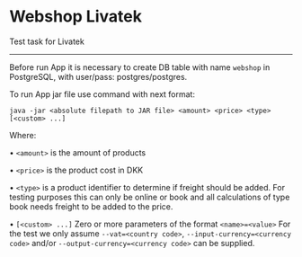 # Webshop Livatek
Test task for Livatek

--------------------------------------------------------

Before run App it is necessary to create DB table with name `webshop` in PostgreSQL,
with user/pass: postgres/postgres.

To run App jar file use command with next format:

`java -jar <absolute filepath to JAR file> <amount> <price> <type> [<custom> ...]`

Where:

• `<amount>` is the amount of products

• `<price>` is the product cost in DKK

• `<type>` is a product identifier to determine if freight should be added. For testing purposes
this can only be online or book and all calculations of type book needs freight to be added to
the price.

• `[<custom> ...]` Zero or more parameters of the format `<name>=<value>`
  For the test we only assume `--vat=<country code>`, `--input-currency=<currency code>`
  and/or `--output-currency=<currency code>` can be supplied.
